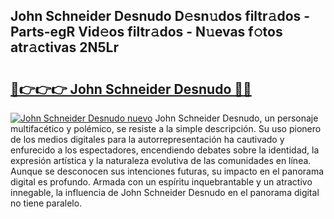 ## John Schneider Desnudo D𝚎sn𝚞dos filtr𝚊dos - Parts-egR Vid𝚎os filtr𝚊dos - N𝚞evas f𝚘tos atr𝚊ctivas 2N5Lr

# <h2><a href="http://mbc1ba.tromn.icu/?c=John+Schneider+Desnudo">🔗👉👉👉 John Schneider Desnudo 🔗🔗</a></h2>

[![John Schneider Desnudo nuevo](https://i.imgur.com/pEAQMta.gif)](http://mbc1ba.tromn.icu/?c=John+Schneider+Desnudo)
John Schneider Desnudo, un personaje multifacético y polémico, se resiste a la simple descripción. Su uso pionero de los medios digitales para la autorrepresentación ha cautivado y enfurecido a los espectadores, encendiendo debates sobre la identidad, la expresión artística y la naturaleza evolutiva de las comunidades en línea. Aunque se desconocen sus intenciones futuras, su impacto en el panorama digital es profundo. Armada con un espíritu inquebrantable y un atractivo innegable, la influencia de John Schneider Desnudo en el panorama digital no tiene paralelo.
